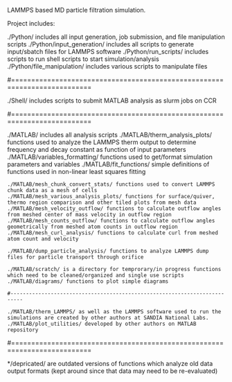 LAMMPS based MD particle filtration simulation. 

Project includes:

./Python/ includes all input generation, job submission, and file manipulation scripts
	./Python/input_generation/ includes all scripts to generate input/sbatch files for LAMMPS software
	./Python/run_scripts/ includes scripts to run shell scripts to start simulation/analysis
	./Python/file_manipulation/ includes various scripts to manipulate files

#==========================================================================

./Shell/ includes scripts to submit MATLAB analysis as slurm jobs on CCR

#==========================================================================

./MATLAB/ includes all analysis scripts
	./MATLAB/therm_analysis_plots/ functions used to analyze the LAMMPS therm output to determine frequency and decay constant as function of input parameters 
	./MATLAB/variables_formatting/ functions used to get/format simulation parameters and variables
	./MATLAB/fit_functions/ simple definitions of functions used in non-linear least squares fitting

	./MATLAB/mesh_chunk_convert_stats/ functions used to convert LAMMPS chunk data as a mesh of cells
	./MATLAB/mesh_various_analysis_plots/ functions for surface/quiver, thermo region comparison and other tiled plots from mesh data
	./MATLAB/mesh_velocity_outflow/ functions to calculate outflow angles from meshed center of mass velocity in outflow region
	./MATLAB/mesh_counts_outflow/ functions to calculate outflow angles geometrically from meshed atom counts in outflow region
	./MATLAB/mesh_curl_analysis/ functions to calculate curl from meshed atom count and velocity

	./MATLAB/dump_particle_analysis/ functions to analyze LAMMPS dump files for particle transport through orifice

	./MATLAB/scratch/ is a directory for temprorary/in progress functions which need to be cleaned/organized and single use scripts
	./MATLAB/diagrams/ functions to plot simple diagrams

	#--------------------------------------------------------------------------

	./MATLAB/therm_LAMMPS/ as well as the LAMMPS software used to run the simulations are created by other authors at SANDIA National Labs.
	./MATLAB/plot_utilities/ developed by other authors on MATLAB repository

#==========================================================================

*/depricated/ are outdated versions of functions which analyze old data output formats (kept around since that data may need to be re-evaluated)
